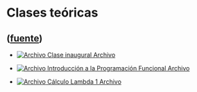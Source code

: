 # Clases teóricas
([fuente](https://campus.exactas.uba.ar/course/view.php?id=995&section=5))
---
  - [![Archivo](https://campus.exactas.uba.ar/theme/image.php/magazine/core/1462913092/f/pdf) Clase inaugural Archivo](https://campus.exactas.uba.ar/mod/resource/view.php?id=53369)

  - [![Archivo](https://campus.exactas.uba.ar/theme/image.php/magazine/core/1462913092/f/pdf) Introducción a la Programación Funcional Archivo](https://campus.exactas.uba.ar/mod/resource/view.php?id=53370)

  - [![Archivo](https://campus.exactas.uba.ar/theme/image.php/magazine/core/1462913092/f/pdf) Cálculo Lambda 1 Archivo](https://campus.exactas.uba.ar/mod/resource/view.php?id=53372)

